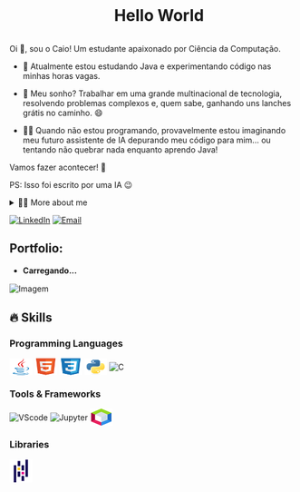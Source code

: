 <!--título-->
<div id="user-content-toc">
  <ul align="center">
    <summary><h1 style="display: inline-block">Hello World</h1></summary>
</div>

<!-- Presentation -->
<p>
  Oi 👋, sou o Caio! Um estudante apaixonado por Ciência da Computação.

- 🌱 Atualmente estou estudando Java e experimentando código nas minhas horas vagas.

- 🔭 Meu sonho? Trabalhar em uma grande multinacional de tecnologia, resolvendo problemas complexos e, quem sabe, ganhando uns lanches grátis no caminho. 😄

- 👨‍💻 Quando não estou programando, provavelmente estou imaginando meu futuro assistente de IA depurando meu código para mim... ou tentando não quebrar nada enquanto aprendo Java!

Vamos fazer acontecer! 🚀

PS: Isso foi escrito por uma IA 😉
</p>

<!-- Dropdown -->
<details>
  <summary>👨‍💻 More about me</summary>

  - 💬 I am 19 years old, from Amazonas, and studying Computer Science. Currently, I am diving deep into Java and dreaming of working at a big tech company.
  
  - ⚡ I love enjoying açaí and binge-watching series! I believe our hobbies shape our creativity, and I’m always looking for new ideas to grow in the tech world.
</details>

<!-- Links -->
[![LinkedIn](https://img.shields.io/badge/LinkedIn-0077B5?style=for-the-badge&logo=linkedin&logoColor=white)](https://www.linkedin.com/in/caio-gomes-8bb741219)
[![Email](https://img.shields.io/badge/Email-FF0000?style=for-the-badge&logo=gmail&logoColor=white)](mailto:gcaio98406@gmail.com)

<!-- Portfolio -->
## Portfolio:
- **Carregando...**

<!-- GIF -->
<p align="left">
  <img align="center" src="https://github.com/VariableBee/VariableBee/assets/77739311/4e9f41af-6b57-49a7-b15a-74322e96b4d7" alt="Imagem">
</p>

## 🔥 Skills
<!-- Skills: Programming Languages -->
<div style="flex-basis: 48%;">
  <h3>Programming Languages</h3>
  <img align="center" alt="Java" height="30" width="40" src="https://raw.githubusercontent.com/devicons/devicon/master/icons/java/java-original.svg">
  <img align="center" alt="HTML" height="30" width="40" src="https://raw.githubusercontent.com/devicons/devicon/master/icons/html5/html5-original.svg">
  <img align="center" alt="CSS" height="30" width="40" src="https://raw.githubusercontent.com/devicons/devicon/master/icons/css3/css3-original.svg">
  <img align="center" alt="Python" height="30" width="40" src="https://raw.githubusercontent.com/devicons/devicon/master/icons/python/python-original.svg">
  <img align="center" alt="C" height="30" width="40" src="https://cdn.jsdelivr.net/gh/devicons/devicon/icons/c/c-original.svg">
</div>

<!-- Skills: Tools & Frameworks -->
<div style="flex-basis: 48%;">
  <h3>Tools & Frameworks</h3>
  <img align="center" alt="VScode" height="30" width="40" src="https://cdn.jsdelivr.net/gh/devicons/devicon/icons/vscode/vscode-original.svg">
  <img align="center" alt="Jupyter" height="30" width="40" src="https://cdn.jsdelivr.net/gh/devicons/devicon/icons/jupyter/jupyter-original.svg">
  <img align="center" alt="NetBeans" height="30" width="40" src="https://raw.githubusercontent.com/devicons/devicon/master/icons/netbeans/netbeans-original.svg">
</div>

<!-- Skills: Libraries -->
<div style="flex-basis: 48%;">
  <h3>Libraries</h3>
  <img align="center" alt="Pandas" src="https://raw.githubusercontent.com/devicons/devicon/2ae2a900d2f041da66e950e4d48052658d850630/icons/pandas/pandas-original.svg" alt="pandas" width="40" height="40"/>
</div>
